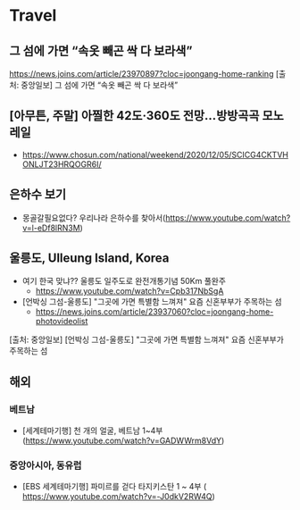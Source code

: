 # Travel

## 그 섬에 가면 “속옷 빼곤 싹 다 보라색”
https://news.joins.com/article/23970897?cloc=joongang-home-ranking
[출처: 중앙일보] 그 섬에 가면 “속옷 빼곤 싹 다 보라색”

## [아무튼, 주말] 아찔한 42도·360도 전망…방방곡곡 모노레일
* https://www.chosun.com/national/weekend/2020/12/05/SCICG4CKTVHONLJT23HRQOGR6I/

## 은하수 보기
* 몽골갈필요없다? 우리나라 은하수를 찾아서(https://www.youtube.com/watch?v=l-eDf8lRN3M)

## 울릉도, Ulleung Island, Korea
* 여기 한국 맞냐?? 울릉도 일주도로 완전개통기념 50Km 풀완주
  - https://www.youtube.com/watch?v=Cpb317NbSgA
* [언박싱 그섬-울릉도] "그곳에 가면 특별함 느껴져" 요즘 신혼부부가 주목하는 섬
  - https://news.joins.com/article/23937060?cloc=joongang-home-photovideolist

[출처: 중앙일보] [언박싱 그섬-울릉도] "그곳에 가면 특별함 느껴져" 요즘 신혼부부가 주목하는 섬 
## 해외

### 베트남
* [세계테마기행] 천 개의 얼굴, 베트남 1~4부 (https://www.youtube.com/watch?v=GADWWrm8VdY)

### 중앙아시아, 동유럽
* [EBS 세계테마기행] 파미르를 걷다 타지키스탄 1 ~ 4부 ( https://www.youtube.com/watch?v=-J0dkV2RW4Q)
